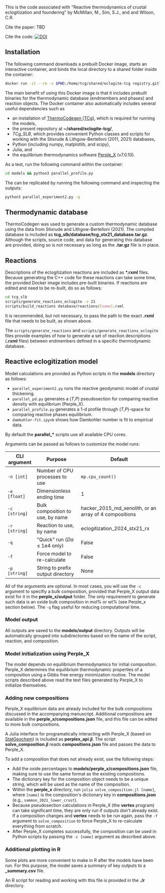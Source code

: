 This is the code associated with "Reactive thermodynamics of crustal eclogitization and foundering" by McMillan, M., Sim, S.J., and and Wilson, C.R.

Cite the paper: TBD

Cite the code:
[![DOI](https://zenodo.org/badge/DOI/10.5281/zenodo.10835976.svg)](https://doi.org/10.5281/zenodo.10835976)

## Installation

The following command downloads a prebuilt Docker image, starts an interactive container, and binds the local directory to a shared folder inside the container:

```bash
docker run -it --rm -v $PWD:/home/tcg/shared/eclogite-tcg registry.gitlab.com/mitchellmcm27/eclogite-tcg
```

The main benefit of using this Docker image is that it includes prebuilt binaries for the thermodynamic database (endmembers and phases) and reaction objects.
The Docker container also automatically includes several useful dependencies such as
- an installation of [ThermoCodegen (TCg)](https://gitlab.com/ENKI-portal/ThermoCodegen), which is required for running the models,
- the present repository at **~/shared/eclogite-tcg/**,
- *TCg_SLB*, which provides convenient Python classes and scripts for working with the Stixrude & Lithgow-Bertelloni (2011, 2021) databases,
- Python (including numpy, matplotlib, and scipy),
- Julia, and
- the equilibrium thermodynamics software [Perple_X](https://github.com/jadconnolly/Perple_X) (v7.0.10).

As a test, run the following command within the container:

```bash
cd models && python3 parallel_profile.py
```

The can be replicated by running the following command and inspecting the outputs:

```bash
python3 parallel_experiment2.py -q
```

## Thermodynamic database

ThermoCodegen was used to generate a custom thermodynamic database using the data from Stixrude and Lithgow-Bertelloni (2021).
The compiled database is included as **tcg_slb/database/tcg_stx21_database.tar.gz**.
Although the scripts, source code, and data for generating this database are provided, doing so is not necessary as long as the **.tar.gz** file is in place.

## Reactions 

Descriptions of the eclogitization reactions are included as **\*.rxml** files.
Because generating the C++ code for these reactions can take some time, the provided Docker image includes pre-built binaries.
If reactions are edited and need to be re-built, do so as follows:

```bash
cd tcg_slb
scripts/generate_reactions_eclogite -v 21
scripts/build_reactions database/reactions/[name].rxml
```
It is recommended, but not necessary, to pass the path to the exact **.rxml** file that needs to be built, as shown above.

The `scripts/generate_reactions` and `scripts/generate_reactions_eclogite` files provide examples of how to generate a set of reaction descriptions (**.rxml** files) between endmembers defined in a specific thermodynamic database.

## Reactive eclogitization model

Model calculations are provided as Python scripts in the **models** directory as follows:

- `parallel_experiment2.py` runs the reactive geodynamic model of crustal thickening.
- `parallel_pd.py` generates a (_T_,_P_) pseudosection for comparing reactive density with equilibrium (Perple_X).
- `parallel_profile.py` generates a 1-d profile through (_T_,_P_)-space for comparing reactive phases equilibrium.
- `damkohler-fit.ipynb` shows how Damkohler number is fit to empirical data.

By default the **parallel_\*** scripts use all available CPU cores.

Arguments can be passed as follows to customize the model runs:

| CLI argument    |  Purpose                           | Default                      |
|-----------------|------------------------------------|------------------------------|
|   `-n [int]`    | Number of CPU processes to use     | `mp.cpu_count()`             |
|   `-e [float]`  | Dimensionless ending time          | 1                            |
|   `-c [string]` | Bulk composition to use, by name   | hacker_2015_md_xenolith, or an array of 4 compositions   |
|   `-r [string]` | Reaction to use, by name           | eclogitization_2024_stx21_rx |
|   `-q`          | "Quick" run (_Da_ ≤ 1e4 only)      | False                        |
|   `-f`          | Force model to re-calculate              | False                        |
|   `-p [string]` | String to prefix output directory  | None                         |

All of the arguments are optional.
In most cases, you will use the `-c` argument to specifiy a bulk composition, provided that Perple_X output data exist for it in the **perple_x/output** folder.
The only requirement to generate such data is an oxide bulk composition in mol% or wt% (see Perple_x section below).
The `-q` flag useful for reducing computational time.

### Model output

All outputs are saved to the **models/output** directory.
Outputs will be automatically grouped into subdirectories based on the name of the script, reaction, and composition.

### Model initialization using Perple_X

The model depends on equilibrium thermodynamics for initial composition.
Perple_X determines the equilibrium thermodynamic properties of a composition using a Gibbs free energy minimization routine.
The model scripts described above read the text files generated by Perple_X to initialize themselves.

### Adding new compositions

Perple_X equilibrium data are already included for the bulk compositions discussed in the accompanying manuscript.
Additional compositions are available in the **perple_x/compositions.json** file, and this file can be edited to more bulk compositions.

A Julia interface for programatically interacting with Perple_X (based on [StatGeochem](https://osf.io/tjhmw/)) is included as **perplex_api.jl**.
The script **solve_composition.jl** reads **compositions.json** file and passes the data to Perple_X.

To add a composition that does not already exist, use the following steps:

- Add the oxide percentages to **models/perple_x/compositions.json** file, making sure to use the same format as the existing compositions.
- The dictionary key for the composition object needs to be a unique string, which will be used as the name of the composition.
- Within the **perple_x** directory, run `julia solve_composition.jl [name]`, where `[name]` is the composition's dictionary key in **compositions.json** (e.g., `sammon_2021_lower_crust`).
- Because pseudosection calculations in Perple_X (the **vertex** program) can take significant time, they are only run if outputs don't already exist. If a composition changes and **vertex** needs to be run again, pass the `-f` argument to `solve_composition` to force Perple_X to re-calculate everything from scratch.
- After Perple_X completes successfully, the composition can be used in Python scripts by passing the `-c [name]` argument as described above.

### Additional plotting in R

Some plots are more convenient to make in R after the models have been run.
For this purpose, the model saves a summary of key outputs to a **_summary.csv** file.

An R script for reading and working with this file is provided in the **./r** directory.

